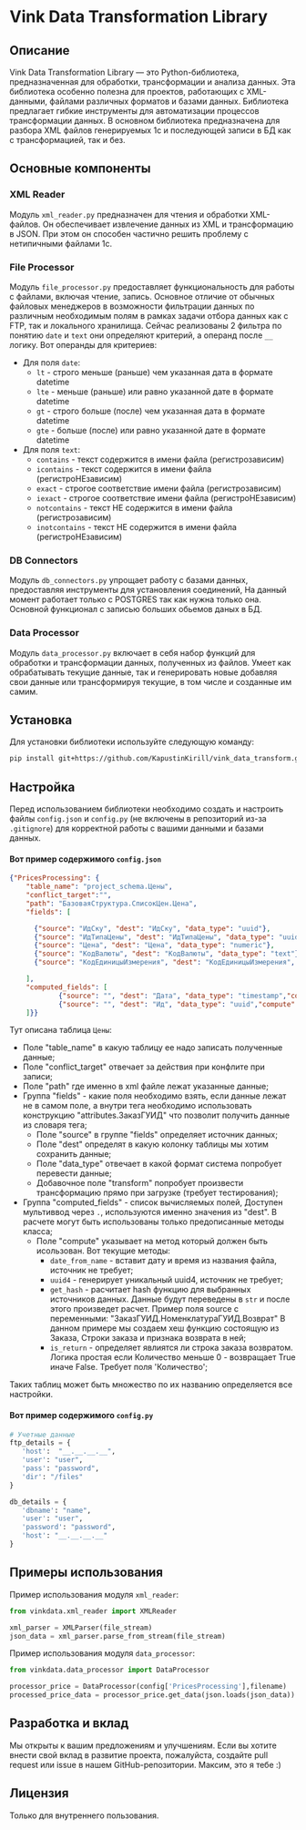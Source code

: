 # Vink Data Transformation Library

## Описание

Vink Data Transformation Library — это Python-библиотека, предназначенная для обработки, трансформации и анализа данных. Эта библиотека особенно полезна для проектов, работающих с XML-данными, файлами различных форматов и базами данных. Библиотека предлагает гибкие инструменты для автоматизации процессов трансформации данных. В основном библиотека предназначена для разбора XML файлов генерируемых 1с и последующей записи в БД как с трансформацией, так и без. 

## Основные компоненты

### XML Reader

Модуль `xml_reader.py` предназначен для чтения и обработки XML-файлов. Он обеспечивает извлечение данных из XML и трансформацию в JSON. При этом он способен частично решить проблему с нетипичными файлами 1с.

### File Processor

Модуль `file_processor.py` предоставляет функциональность для работы с файлами, включая чтение, запись. Основное отличие от обычных файловых менеджеров в возможности фильтрации данных по различным необходимым полям в рамках задачи отбора данных как с FTP, так и локального хранилища.
Сейчас реализованы 2 фильтра по понятию `date` и `text` они определяют критерий, а операнд после `__` логику. Вот операнды для критериев:
* Для поля `date`:
  * `lt` - строго меньше (раньше) чем указанная дата в формате datetime
  * `lte` - меньше (раньше) или равно указанной дате в формате datetime
  * `gt` - строго больше (после) чем указанная дата в формате datetime
  * `gte` - больше (после) или равно указанной дате в формате datetime
* Для поля `text`:
  * `contains` - текст содержится в имени файла (регистрозависим)
  * `icontains` - текст содержится в имени файла (регистроНЕзависим)
  * `exact` - строгое соответствие имени файла (регистрозависим)
  * `iexact` - строгое соответствие имени файла (регистроНЕзависим)
  * `notcontains` - текст НЕ содержится в имени файла (регистрозависим)
  * `inotcontains` - текст НЕ содержится в имени файла (регистроНЕзависим)

### DB Connectors

Модуль `db_connectors.py` упрощает работу с базами данных, предоставляя инструменты для установления соединений, На данный момент работает только с POSTGRES так как нужна только она. Основной функционал с записью больших обьемов даных в БД.

### Data Processor

Модуль `data_processor.py` включает в себя набор функций для обработки и трансформации данных, полученных из файлов. Умеет как обрабатывать текущие данные, так и генерировать новые добавляя свои данные или трансформируя текущие, в том числе и созданные им самим.

## Установка

Для установки библиотеки используйте следующую команду:

```bash
pip install git+https://github.com/KapustinKirill/vink_data_transform.git
```

## Настройка

Перед использованием библиотеки необходимо создать и настроить файлы `config.json` и `config.py` (не включены в репозиторий из-за `.gitignore`) для корректной работы с вашими данными и базами данных.

#### Вот пример содержимого `config.json`
```json
{"PricesProcessing": {
    "table_name": "project_schema.Цены",
    "conflict_target":"",
    "path": "БазоваяСтруктура.СписокЦен.Цена",
    "fields": [

      {"source": "ИдСку", "dest": "ИдСку", "data_type": "uuid"},
      {"source": "ИдТипаЦены", "dest": "ИдТипаЦены", "data_type": "uuid"},
      {"source": "Цена", "dest": "Цена", "data_type": "numeric"},
      {"source": "КодВалюты", "dest": "КодВалюты", "data_type": "text"},
      {"source": "КодЕдиницыИзмерения", "dest": "КодЕдиницыИзмерения", "data_type": "integer"}

    ],
    "computed_fields": [
            {"source": "", "dest": "Дата", "data_type": "timestamp","compute": "date_from_name"},
            {"source": "", "dest": "Ид", "data_type": "uuid","compute": "uuid4" }
    ]}}
```
Тут описана таблица `Цены`: 
* Поле "table_name" в какую таблицу ее надо записать полученные данные;
* Поле "conflict_target" отвечает за действия при конфлите при записи;
* Поле "path" где именно в xml файле лежат указанные данные;
* Группа "fields" - какие поля необходимо взять, если данные лежат не в самом поле, а внутри тега необходимо использовать конструкцию "attributes.ЗаказГУИД" что позволит получить данные из словаря тега;
  * Поле "source" в группе "fields" определяет источник данных;
  * Поле "dest" определят в какую колонку таблицы мы хотим сохранить данные;
  * Поле "data_type" отвечает в какой формат система попробует перевести данные;
  * Добавочное поле "transform" попробует произвести трансформацию прямо при загрузке (требует тестирования);
* Группа "computed_fields" - список вычисляемых полей, Доступен мультиввод через `.`, используются именно значения из "dest". В расчете могут быть использованы только предописанные методы класса;  
  * Поле "compute" указывает на метод который должен быть исользован. Вот текущие методы:
    * `date_from_name`  - вставит дату и время из названия файла, источник не требует;
    * `uuid4` - генерирует уникальный uuid4, источник не требует;
    * `get_hash` - расчитает hash функцию для выбранных источников данных. Данные будут переведены в `str` и после этого произведет расчет. Пример поля source c переменными: "ЗаказГУИД.НоменклатураГУИД.Возврат" В данном примере мы создаем хеш функцию состоящую из Заказа, Строки заказа и признака возврата в ней;
    * `is_return` - определяет явлиятся ли строка заказа возвратом. Логика простая если Количество меньше 0 - возвращает True иначе False. Требует поля 'Количество';

Таких таблиц может быть множество по их названию определяется все настройки.
#### Вот пример содержимого `config.py`

```python
# Учетные данные
ftp_details = {
   'host':  "__.__.__.__",
   'user': "user",
   'pass': "password",
   'dir': "/files"
}

db_details = {
   'dbname': "name",
   'user': "user",
   'password': "password",
   'host': "__.__.__.__"
}
```


## Примеры использования

Пример использования модуля `xml_reader`:

```python
from vinkdata.xml_reader import XMLReader

xml_parser = XMLParser(file_stream)
json_data = xml_parser.parse_from_stream(file_stream)
```

Пример использования модуля `data_processor`:

```python
from vinkdata.data_processor import DataProcessor

processor_price = DataProcessor(config['PricesProcessing'],filename)
processed_price_data = processor_price.get_data(json.loads(json_data))
```

## Разработка и вклад

Мы открыты к вашим предложениям и улучшениям. Если вы хотите внести свой вклад в развитие проекта, пожалуйста, создайте pull request или issue в нашем GitHub-репозитории. Максим, это я тебе :)

## Лицензия

Только для внутреннего пользования.

